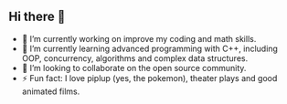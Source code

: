## Hi there 👋

- 🔭 I’m currently working on improve my coding and math skills.
- 🌱 I’m currently learning advanced programming with C++, including OOP, concurrency, algorithms and complex data structures.
- 🚀 I’m looking to collaborate on the open source community.
- ⚡ Fun fact: I love piplup (yes, the pokemon), theater plays and good animated films.
